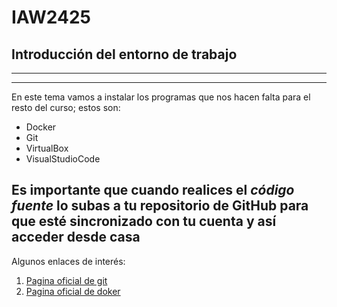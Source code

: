# IAW2425
## Introducción del entorno de trabajo
---
- - -
En este tema vamos a instalar los programas que nos hacen falta para el resto del curso; estos son:
- Docker
- Git
- VirtualBox
- VisualStudioCode

Es **importante** que cuando realices el *código fuente* lo subas a tu repositorio de GitHub para que esté sincronizado con tu cuenta y así acceder desde casa
---
Algunos enlaces de interés:
1. [Pagina oficial de git](https://git-scm.com/)
2. [Pagina oficial de doker](https://www.docker.com/)